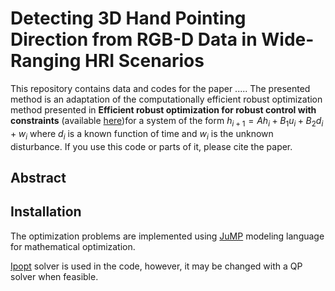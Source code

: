 # Detecting 3D Hand Pointing Direction from RGB-D Data in Wide-Ranging HRI Scenarios

This repository contains data and codes for the paper ..... The presented method is an adaptation of the computationally efficient robust optimization method presented in __Efficient robust optimization for robust control
with constraints__ (available [here](https://link.springer.com/article/10.1007/s10107-007-0096-6))for a system of the form $` h_{i+1}= Ah_i + B_{1}u_i + B_{2} d_{i} + w_i`$ where $`d_{i}`$ is a known function of time and $`w_i`$ is the unknown disturbance. If you use this code or parts of it, please cite the paper.

## Abstract

## Installation
The optimization problems are implemented using [JuMP](https://github.com/JuliaOpt/JuMP.jl) modeling language for mathematical optimization.

 [Ipopt](https://ipoptjl.readthedocs.io/en/latest/ipopt.html) solver is used in the code, however, it may be changed with a QP solver when feasible.


